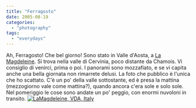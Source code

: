 ```yaml
---
title: "Ferragosto"
date: 2005-08-19
categories: 
  - "photography"
tags: 
  - "everydays"
---
```


Ah, Ferragosto! Che bel giorno! Sono stato in Valle d'Aosta, a [La Magdeleine](http://www.maporama.com/share/map.asp?SESSIONID=%7BAC49C85B-BA3F-4D84-9770-E9A138D6774A%7D&COUNTRYCODE=IT&_XgoGCAddress=&Zip=&State=&_XgoGCTownName=La+magdeleine&SEARCH_ADDRESS.x=27&SEARCH_ADDRESS.y=9&SEARCH_ADDRESS=submit). Si trova nella valle di Cervinia, poco distante da Chamois. Vi consiglio di venirci, prima o poi. I panorami sono mozzafiato, e se vi capita anche una bella giornata non rimarrete delusi. La foto che pubblico è l'unica che ho scattato. C'è un po' della valle sottostante, ed è presa la mattina (mezzogiorno vale come mattina?), quando ancora c'era sole e solo sole. Nel pomeriggio le cose sono andate un po' peggio, con enormi nuvoloni in transito. [![LaMagdeleine, VDA, Italy](images/Ferragosto_small.jpg)](http://www.glare.it/Immagini/Ferragosto-LaMagdeleine.jpg)
